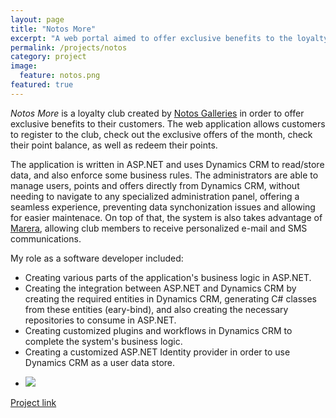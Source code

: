```yaml
---
layout: page
title: "Notos More"
excerpt: "A web portal aimed to offer exclusive benefits to the loyalty club members of Notos"
permalink: /projects/notos
category: project
image:
  feature: notos.png
featured: true
---
```


*Notos More* is a loyalty club created by [Notos Galleries](http://www.notosgalleries.gr/) in order to offer exclusive benefits to their customers. The web application allows customers to register to the club, check out the exclusive offers of the month, check their point balance, as well as redeem their points.

The application is written in ASP.NET and uses Dynamics CRM to read/store data, and also enforce some business rules. The administrators are able to manage users, points and offers directly from Dynamics CRM, without needing to navigate to any specialized administration panel, offering a seamless experience, preventing data synchonization issues and allowing for easier maintenace. On top of that, the system is also takes advantage of [Marera](http://blog.drinkbird.com/projects/marera/), allowing club members to receive personalized e-mail and SMS communications.

My role as a software developer included:

* Creating various parts of the application's business logic in ASP.NET.
* Creating the integration between ASP.NET and Dynamics CRM by creating the required entities in Dynamics CRM, generating C# classes from these entities (eary-bind), and also creating the necessary repositories to consume in ASP.NET.
* Creating customized plugins and workflows in Dynamics CRM to complete the system's business logic.
* Creating a customized ASP.NET Identity provider in order to use Dynamics CRM as a user data store.

<ul class="list-inline gallery">
	<li>
		<a href="{{ site.baseurl }}/images/notos_full.png" class="image-popup mfp-with-zoom" title="Notos More (In Greek)">
			<img src="{{ site.baseurl }}/images/notos_150.png" />
		</a>
	</li>
</ul>

[Project link](http://www.notosmore.gr/)